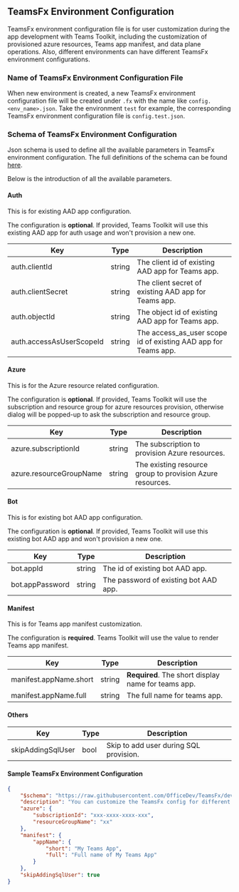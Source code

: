 ## TeamsFx Environment Configuration

TeamsFx environment configuration file is for user customization during the app development with Teams Toolkit, including the customization of provisioned azure resources, Teams app manifest, and data plane operations. Also, different environments can have different TeamsFx environment configurations.

### Name of TeamsFx Environment Configuration File

When new environment is created, a new TeamsFx environment configuration file will be created under `.fx` with the name like `config.<env_name>.json`. Take the environment `test` for example, the corresponding TeamsFx environment configuration file is `config.test.json`.

### Schema of TeamsFx Environment Configuration

Json schema is used to define all the available parameters in TeamsFx environment configuration. The full definitions of the schema can be found [here](../../packages/api/src/schemas/envConfig.json).

Below is the introduction of all the available parameters.

#### Auth

This is for existing AAD app configuration. 

The configuration is **optional**. If provided, Teams Toolkit will use this existing AAD app for auth usage and won't provision a new one.

| Key | Type | Description |
| - | - | - |
| auth.clientId | string | The client id of existing AAD app for Teams app. |
| auth.clientSecret | string | The client secret of existing AAD app for Teams app. |
| auth.objectId | string | The object id of existing AAD app for Teams app. |
| auth.accessAsUserScopeId | string | The access_as_user scope id of existing AAD app for Teams app. |

#### Azure

This is for the Azure resource related configuration. 

The configuration is **optional**. If provided, Teams Toolkit will use the subscription and resource group for azure resources provision, otherwise dialog will be popped-up to ask the subscription and resource group.

| Key | Type | Description |
| - | - | - |
| azure.subscriptionId | string | The subscription to provision Azure resources. |
| azure.resourceGroupName | string | The existing resource group to provision Azure resources. |

#### Bot

This is for existing bot AAD app configuration.

The configuration is **optional**. If provided, Teams Toolkit will use this existing bot AAD app and won't provision a new one.

| Key | Type | Description |
| - | - | - |
| bot.appId | string | The id of existing bot AAD app. |
| bot.appPassword | string | The password of existing bot AAD app. |

#### Manifest

This is for Teams app manifest customization.

The configuration is **required**. Teams Toolkit will use the value to render Teams app manifest.

| Key | Type | Description |
| - | - | - |
| manifest.appName.short | string | **Required**. The short display name for teams app. |
| manifest.appName.full | string | The full name for teams app. |

#### Others

| Key | Type | Description |
| - | - | - |
| skipAddingSqlUser | bool | Skip to add user during SQL provision. |

#### Sample TeamsFx Environment Configuration

```json
{
    "$schema": "https://raw.githubusercontent.com/OfficeDev/TeamsFx/dev/packages/api/src/schemas/envConfig.json",
    "description": "You can customize the TeamsFx config for different environments. Visit https://aka.ms/teamsfx-config to learn more about this.",
    "azure": {
        "subscriptionId": "xxx-xxxx-xxxx-xxx",
        "resourceGroupName": "xx"
    },
    "manifest": {
        "appName": {
            "short": "My Teams App",
            "full": "Full name of My Teams App"
        }
    },
    "skipAddingSqlUser": true
}
```
